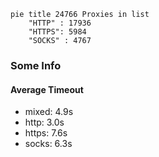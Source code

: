 
```mermaid
pie title 24766 Proxies in list
    "HTTP" : 17936
    "HTTPS": 5984
    "SOCKS" : 4767
```

### Some Info
#### Average Timeout

- mixed: 4.9s
- http: 3.0s
- https: 7.6s
- socks: 6.3s